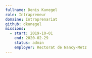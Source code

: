 ```yaml
---
fullname: Denis Kunegel
role: Intrapreneur
domaine: Intraprenariat
github: dkunegel
missions:
  - start: 2019-10-01
    end: 2020-02-29
    status: admin
    employer: Rectorat de Nancy-Metz
---
```

